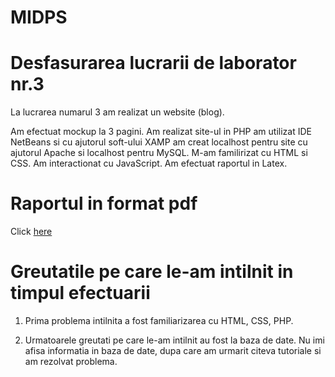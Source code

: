 # MIDPS
# Desfasurarea lucrarii de laborator nr.3

La lucrarea numarul 3 am realizat un website (blog).

Am efectuat mockup la 3 pagini.
Am realizat site-ul in PHP am utilizat IDE NetBeans si cu ajutorul soft-ului XAMP am creat localhost pentru site cu ajutorul Apache si localhost pentru MySQL.
M-am familirizat cu HTML si CSS.
Am interactionat cu JavaScript.
Am efectuat raportul in Latex.


# Raportul in format pdf

Click [here](https://github.com/sarpediana/MIDPS/blob/master/Laborator1/Source/Lab1.pdf)

# Greutatile pe care le-am intilnit in timpul efectuarii 

1) Prima problema intilnita a fost familiarizarea cu HTML, CSS, PHP.

2) Urmatoarele greutati pe care le-am intilnit au fost la baza de date. Nu imi afisa informatia in baza de date, dupa care am urmarit citeva tutoriale si am rezolvat problema.
